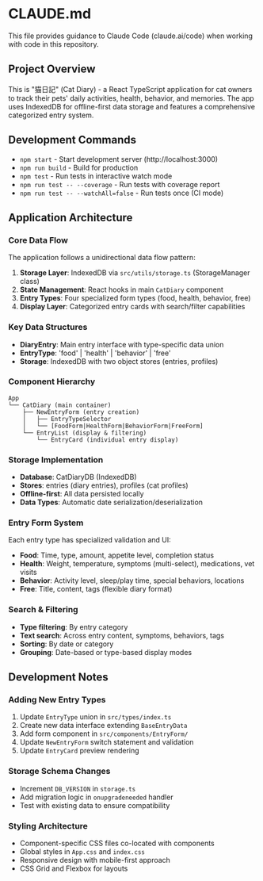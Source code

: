 # CLAUDE.md

This file provides guidance to Claude Code (claude.ai/code) when working with code in this repository.

## Project Overview

This is "猫日記" (Cat Diary) - a React TypeScript application for cat owners to track their pets' daily activities, health, behavior, and memories. The app uses IndexedDB for offline-first data storage and features a comprehensive categorized entry system.

## Development Commands

- `npm start` - Start development server (http://localhost:3000)
- `npm run build` - Build for production 
- `npm test` - Run tests in interactive watch mode
- `npm run test -- --coverage` - Run tests with coverage report
- `npm run test -- --watchAll=false` - Run tests once (CI mode)

## Application Architecture

### Core Data Flow
The application follows a unidirectional data flow pattern:
1. **Storage Layer**: IndexedDB via `src/utils/storage.ts` (StorageManager class)
2. **State Management**: React hooks in main `CatDiary` component
3. **Entry Types**: Four specialized form types (food, health, behavior, free)
4. **Display Layer**: Categorized entry cards with search/filter capabilities

### Key Data Structures
- **DiaryEntry**: Main entry interface with type-specific data union
- **EntryType**: 'food' | 'health' | 'behavior' | 'free'
- **Storage**: IndexedDB with two object stores (entries, profiles)

### Component Hierarchy
```
App
└── CatDiary (main container)
    ├── NewEntryForm (entry creation)
    │   ├── EntryTypeSelector
    │   └── [FoodForm|HealthForm|BehaviorForm|FreeForm]
    └── EntryList (display & filtering)
        └── EntryCard (individual entry display)
```

### Storage Implementation
- **Database**: CatDiaryDB (IndexedDB)
- **Stores**: entries (diary entries), profiles (cat profiles)
- **Offline-first**: All data persisted locally
- **Data Types**: Automatic date serialization/deserialization

### Entry Form System
Each entry type has specialized validation and UI:
- **Food**: Time, type, amount, appetite level, completion status
- **Health**: Weight, temperature, symptoms (multi-select), medications, vet visits
- **Behavior**: Activity level, sleep/play time, special behaviors, locations
- **Free**: Title, content, tags (flexible diary format)

### Search & Filtering
- **Type filtering**: By entry category
- **Text search**: Across entry content, symptoms, behaviors, tags
- **Sorting**: By date or category
- **Grouping**: Date-based or type-based display modes

## Development Notes

### Adding New Entry Types
1. Update `EntryType` union in `src/types/index.ts`
2. Create new data interface extending `BaseEntryData`
3. Add form component in `src/components/EntryForm/`
4. Update `NewEntryForm` switch statement and validation
5. Update `EntryCard` preview rendering

### Storage Schema Changes
- Increment `DB_VERSION` in `storage.ts`
- Add migration logic in `onupgradeneeded` handler
- Test with existing data to ensure compatibility

### Styling Architecture
- Component-specific CSS files co-located with components
- Global styles in `App.css` and `index.css` 
- Responsive design with mobile-first approach
- CSS Grid and Flexbox for layouts